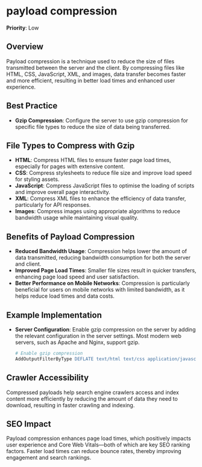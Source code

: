 
# payload compression

**Priority**: Low

## Overview
Payload compression is a technique used to reduce the size of files transmitted between the server and the client. By compressing files like HTML, CSS, JavaScript, XML, and images, data transfer becomes faster and more efficient, resulting in better load times and enhanced user experience.

## Best Practice

- **Gzip Compression**: Configure the server to use gzip compression for specific file types to reduce the size of data being transferred.

## File Types to Compress with Gzip

- **HTML**: Compress HTML files to ensure faster page load times, especially for pages with extensive content.
- **CSS**: Compress stylesheets to reduce file size and improve load speed for styling assets.
- **JavaScript**: Compress JavaScript files to optimise the loading of scripts and improve overall page interactivity.
- **XML**: Compress XML files to enhance the efficiency of data transfer, particularly for API responses.
- **Images**: Compress images using appropriate algorithms to reduce bandwidth usage while maintaining visual quality.

## Benefits of Payload Compression

- **Reduced Bandwidth Usage**: Compression helps lower the amount of data transmitted, reducing bandwidth consumption for both the server and client.
- **Improved Page Load Times**: Smaller file sizes result in quicker transfers, enhancing page load speed and user satisfaction.
- **Better Performance on Mobile Networks**: Compression is particularly beneficial for users on mobile networks with limited bandwidth, as it helps reduce load times and data costs.

## Example Implementation

- **Server Configuration**: Enable gzip compression on the server by adding the relevant configuration in the server settings. Most modern web servers, such as Apache and Nginx, support gzip.

  ```apache
  # Enable gzip compression
  AddOutputFilterByType DEFLATE text/html text/css application/javascript application/xml
  ```

## Crawler Accessibility
Compressed payloads help search engine crawlers access and index content more efficiently by reducing the amount of data they need to download, resulting in faster crawling and indexing.

## SEO Impact
Payload compression enhances page load times, which positively impacts user experience and Core Web Vitals—both of which are key SEO ranking factors. Faster load times can reduce bounce rates, thereby improving engagement and search rankings.
